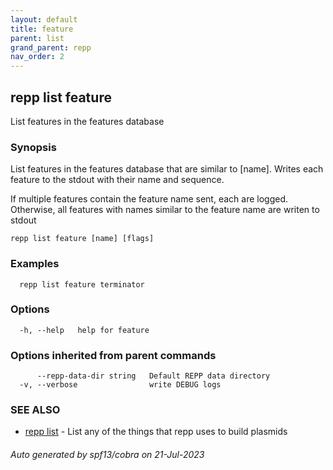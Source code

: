 ```yaml
---
layout: default
title: feature
parent: list
grand_parent: repp
nav_order: 2
---
```

## repp list feature

List features in the features database

### Synopsis

List features in the features database that are similar to [name].
Writes each feature to the stdout with their name and sequence.

If multiple features contain the feature name sent, each are logged.
Otherwise, all features with names similar to the feature name are writen to stdout

```
repp list feature [name] [flags]
```

### Examples

```
  repp list feature terminator
```

### Options

```
  -h, --help   help for feature
```

### Options inherited from parent commands

```
      --repp-data-dir string   Default REPP data directory
  -v, --verbose                write DEBUG logs
```

### SEE ALSO

* [repp list](repp_list)	 - List any of the things that repp uses to build plasmids

###### Auto generated by spf13/cobra on 21-Jul-2023
